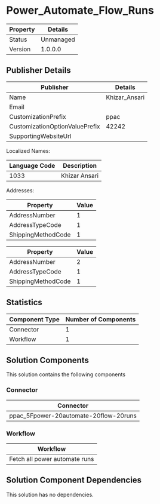 ﻿# Power\_Automate\_Flow\_Runs

| Property | Details   |
| -------- | --------- |
| Status   | Unmanaged |
| Version  | 1.0.0.0   |

## Publisher Details

| Publisher                      | Details        |
| ------------------------------ | -------------- |
| Name                           | Khizar\_Ansari |
| Email                          |                |
| CustomizationPrefix            | ppac           |
| CustomizationOptionValuePrefix | 42242          |
| SupportingWebsiteUrl           |                |

Localized Names:

| Language Code | Description   |
| ------------- | ------------- |
| 1033          | Khizar Ansari |

Addresses:

| Property           | Value |
| ------------------ | ----- |
| AddressNumber      | 1     |
| AddressTypeCode    | 1     |
| ShippingMethodCode | 1     |

| Property           | Value |
| ------------------ | ----- |
| AddressNumber      | 2     |
| AddressTypeCode    | 1     |
| ShippingMethodCode | 1     |

## Statistics

| Component Type | Number of Components |
| -------------- | -------------------- |
| Connector      | 1                    |
| Workflow       | 1                    |

## Solution Components

This solution contains the following components

### Connector

| Connector                                 |
| ----------------------------------------- |
| ppac\_5Fpower\-20automate\-20flow\-20runs |

### Workflow

| Workflow                      |
| ----------------------------- |
| Fetch all power automate runs |

## Solution Component Dependencies

This solution has no dependencies.
